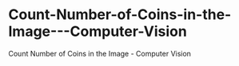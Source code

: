 # Count-Number-of-Coins-in-the-Image---Computer-Vision
Count Number of Coins in the Image - Computer Vision

